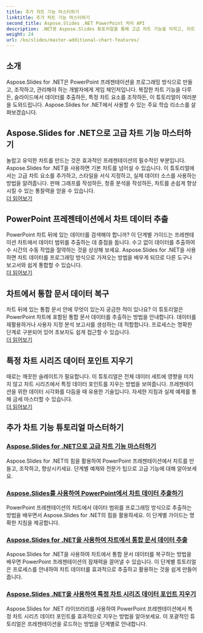 ```yaml
---
title: 추가 차트 기능 마스터하기
linktitle: 추가 차트 기능 마스터하기
second_title: Aspose.Slides .NET PowerPoint 처리 API
description: .NET용 Aspose.Slides 튜토리얼을 통해 고급 차트 기능을 익히고, 차트 데이터를 추출하고, PowerPoint 프레젠테이션에서 시리즈 데이터를 조작하는 방법을 알아보세요.
weight: 24
url: /ko/slides/master-additional-chart-features/
---
```

## 소개

Aspose.Slides for .NET은 PowerPoint 프레젠테이션을 프로그래밍 방식으로 만들고, 조작하고, 관리해야 하는 개발자에게 게임 체인저입니다. 복잡한 차트 기능을 다루든, 슬라이드에서 데이터를 추출하든, 특정 차트 요소를 조작하든, 이 튜토리얼이 여러분을 도와드립니다. Aspose.Slides for .NET에서 사용할 수 있는 주요 학습 리소스를 살펴보겠습니다.

## Aspose.Slides for .NET으로 고급 차트 기능 마스터하기  
놀랍고 유익한 차트를 만드는 것은 효과적인 프레젠테이션의 필수적인 부분입니다. Aspose.Slides for .NET을 사용하면 기본 차트를 넘어설 수 있습니다. 이 튜토리얼에서는 고급 차트 요소를 추가하고, 스타일을 서식 지정하고, 실제 데이터 소스를 사용하는 방법을 알려줍니다. 판매 그래프를 작성하든, 청중 분석을 작성하든, 차트를 손쉽게 향상시킬 수 있는 통찰력을 얻을 수 있습니다.  
[더 읽어보기](./master-advanced-chart-features/)


## PowerPoint 프레젠테이션에서 차트 데이터 추출  
PowerPoint 차트 뒤에 있는 데이터를 검색해야 합니까? 이 단계별 가이드는 프레젠테이션 차트에서 데이터 범위를 추출하는 데 중점을 둡니다. 수고 없이 데이터를 추출하여 수 시간의 수동 작업을 절약하는 것을 상상해 보세요. Aspose.Slides for .NET을 사용하면 차트 데이터를 프로그래밍 방식으로 가져오는 방법을 배우게 되므로 다른 도구나 보고서와 쉽게 통합할 수 있습니다.  
[더 읽어보기](./get-chart-data-extraction/)


## 차트에서 통합 문서 데이터 복구  
차트 뒤에 있는 통합 문서 안에 무엇이 있는지 궁금한 적이 있나요? 이 튜토리얼은 PowerPoint 차트에 포함된 통합 문서 데이터를 추출하는 방법을 안내합니다. 데이터를 재활용하거나 사용자 지정 분석 보고서를 생성하는 데 적합합니다. 프로세스는 명확한 단계로 구분되어 있어 초보자도 쉽게 접근할 수 있습니다.  
[더 읽어보기](./extract-workbook-data-from-charts/)


## 특정 차트 시리즈 데이터 포인트 지우기  
때로는 깨끗한 슬레이트가 필요합니다. 이 튜토리얼은 전체 데이터 세트에 영향을 미치지 않고 차트 시리즈에서 특정 데이터 포인트를 지우는 방법을 보여줍니다. 프레젠테이션을 위한 데이터 시각화를 다듬을 때 유용한 기술입니다. 자세한 지침과 실제 예제를 통해 금세 마스터할 수 있습니다.  
[더 읽어보기](./clearing-specific-chart-series-data-points/)

## 추가 차트 기능 튜토리얼 마스터하기
### [Aspose.Slides for .NET으로 고급 차트 기능 마스터하기](./master-advanced-chart-features/)
Aspose.Slides for .NET의 힘을 활용하여 PowerPoint 프레젠테이션에서 차트를 만들고, 조작하고, 향상시키세요. 단계별 예제와 전문가 팁으로 고급 기능에 대해 알아보세요.
### [Aspose.Slides를 사용하여 PowerPoint에서 차트 데이터 추출하기](./get-chart-data-extraction/)
PowerPoint 프레젠테이션의 차트에서 데이터 범위를 프로그래밍 방식으로 추출하는 방법을 배우면서 Aspose.Slides for .NET의 힘을 활용하세요. 이 단계별 가이드는 명확한 지침을 제공합니다.
### [Aspose.Slides for .NET을 사용하여 차트에서 통합 문서 데이터 추출](./extract-workbook-data-from-charts/)
Aspose.Slides for .NET을 사용하여 차트에서 통합 문서 데이터를 복구하는 방법을 배우면 PowerPoint 프레젠테이션의 잠재력을 끌어낼 수 있습니다. 이 단계별 튜토리얼은 프로세스를 안내하여 차트 데이터를 효과적으로 추출하고 활용하는 것을 쉽게 만들어줍니다.
### [Aspose.Slides .NET을 사용하여 특정 차트 시리즈 데이터 포인트 지우기](./clearing-specific-chart-series-data-points/)
Aspose.Slides for .NET 라이브러리를 사용하여 PowerPoint 프레젠테이션에서 특정 차트 시리즈 데이터 포인트를 효과적으로 지우는 방법을 알아보세요. 이 포괄적인 튜토리얼은 프레젠테이션을 로드하는 방법을 단계별로 안내합니다.